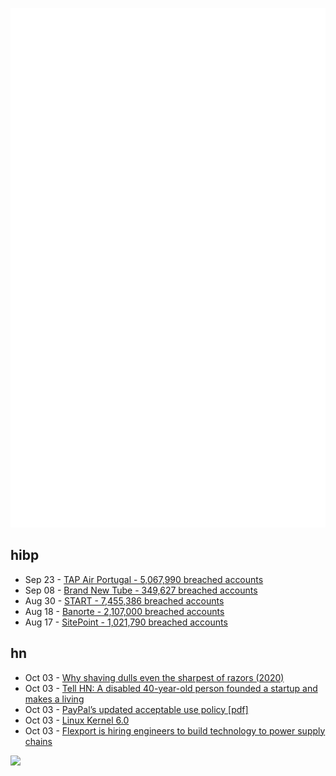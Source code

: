 ![Metrics](https://raw.githubusercontent.com/phixion/phixion/master/metrics.svg)

## hibp

<!--
for https://github.com/phixion/phixion/blob/main/.github/workflows/feeds.yml
-->
<!--START_SECTION:haveibeenpwnd-->
- Sep 23 - [TAP Air Portugal - 5,067,990 breached accounts](https://haveibeenpwned.com/PwnedWebsites#TAPAirPortugal)
- Sep 08 - [Brand New Tube - 349,627 breached accounts](https://haveibeenpwned.com/PwnedWebsites#BrandNewTube)
- Aug 30 - [START - 7,455,386 breached accounts](https://haveibeenpwned.com/PwnedWebsites#Start)
- Aug 18 - [Banorte - 2,107,000 breached accounts](https://haveibeenpwned.com/PwnedWebsites#Banorte)
- Aug 17 - [SitePoint - 1,021,790 breached accounts](https://haveibeenpwned.com/PwnedWebsites#SitePoint)
<!--END_SECTION:haveibeenpwnd-->

## hn

<!--
for https://github.com/phixion/phixion/blob/main/.github/workflows/feeds.yml
-->
<!--START_SECTION:hn-->
- Oct 03 - [Why shaving dulls even the sharpest of razors (2020)](https://news.mit.edu/2020/why-shaving-dulls-razors-0806)
- Oct 03 - [Tell HN: A disabled 40-year-old person founded a startup and makes a living](https://news.ycombinator.com/item?id=33062606)
- Oct 03 - [PayPal’s updated acceptable use policy [pdf]](https://www.paypalobjects.com/marketing/ua/pdf/AU/en/acceptableuse-full-110322.pdf)
- Oct 03 - [Linux Kernel 6.0](https://lwn.net/Articles/910087/)
- Oct 03 - [Flexport is hiring engineers to build technology to power supply chains](https://flexport.com/careers)
<!--END_SECTION:hn-->

<!--
for https://yhype.me
-->
![](https://hit.yhype.me/github/profile?user_id=13013670)
